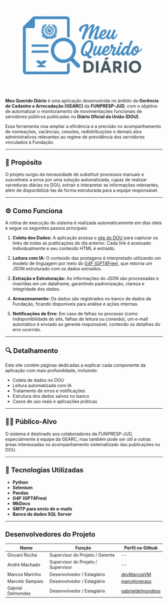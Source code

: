 ![Logo](./assets/logo.png)

**Meu Querido Diário** é uma aplicação desenvolvida no âmbito da **Gerência de Cadastro e Arrecadação (GEARC)** da **FUNPRESP-JUD**, com o objetivo de automatizar o monitoramento de movimentações funcionais de servidores públicos publicadas no **Diário Oficial da União (DOU)**.

Essa ferramenta visa ampliar a eficiência e a precisão no acompanhamento de nomeações, vacâncias, cessões, redistribuições e demais atos administrativos relevantes ao regime de previdência dos servidores vinculados à Fundação.

---

## 🧠 Propósito

O projeto surgiu da necessidade de substituir processos manuais e suscetíveis a erros por uma solução automatizada, capaz de realizar varreduras diárias no DOU, extrair e interpretar as informações relevantes, além de disponibilizá-las de forma estruturada para a equipe responsável.

---

## ⚙️ Como Funciona

A rotina de execução do sistema é realizada automaticamente em dias úteis e segue os seguintes passos principais:

1. **Coleta dos Dados:**
   A aplicação acessa o [site do DOU](https://www.in.gov.br/leiturajornal) para capturar os links de todas as publicações do dia anterior. Cada link é acessado individualmente e seu conteúdo HTML é extraído.

2. **Leitura com IA:**
   O conteúdo das postagens é interpretado utilizando um modelo de linguagem por meio do [G4F (GPT4Free)](https://github.com/xtekky/gpt4free), que retorna um JSON estruturado com os dados extraídos.

3. **Extração e Estruturação:**
   As informações do JSON são processadas e inseridas em um dataframe, garantindo padronização, clareza e integridade dos dados.

4. **Armazenamento:**
   Os dados são registrados no banco de dados da Fundação, ficando disponíveis para análise e ações internas.

5. **Notificações de Erro:**
   Em caso de falhas no processo (como indisponibilidade do site, falhas de leitura ou conexão), um e-mail automático é enviado ao gerente responsável, contendo os detalhes do erro ocorrido.

---

## 🔍 Detalhamento

Este site contém páginas dedicadas a explicar cada componente da aplicação com mais profundidade, incluindo:

* Coleta de dados no DOU
* Leitura automatizada com IA
* Tratamento de erros e notificações
* Estrutura dos dados salvos no banco
* Casos de uso reais e aplicações práticas

---

## 👨‍💻 Público-Alvo

O sistema é destinado aos colaboradores da FUNPRESP-JUD, especialmente à equipe da GEARC, mas também pode ser útil a outras áreas interessadas no acompanhamento sistematizado das publicações no DOU.

---

## 🧩 Tecnologias Utilizadas

* **Python**
* **Selenium**
* **Pandas**
* **G4F (GPT4Free)**
* **MkDocs**
* **SMTP para envio de e-mails**
* **Banco de dados SQL Server**

---

## Desenvolvedores do Projeto

| Nome              | Função                              | Perfil no Github                        |
|-------------------|-------------------------------------|-----------------------------------------|
| Giovani Rocha     | Supervisor do Projeto / Gerente     | --                                      |
| André Machado     | Supervisor do Projeto / Supervisor  | --                                      |
| Marcos Marinho    | Desenvolvedor / Estagiário          | [devMarcosVM](https://github.com/devMarcosVM) |
| Marcelo Sampaio   | Desenvolvedor / Estagiário          | [marceloverass](https://github.com/marceloverass) |
| Gabriel Delmondes | Desenvolvedor / Estagiário          | [gabrieldelmondess](https://github.com/gabrieldelmondess) |